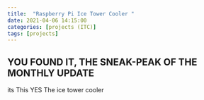 ```yaml
---
title:  "Raspberry Pi Ice Tower Cooler "
date: 2021-04-06 14:15:00
categories: [projects (ITC)]
tags: [projects]
---
```



##    YOU FOUND IT, THE SNEAK-PEAK OF THE MONTHLY UPDATE 
its This YES The ice tower cooler
